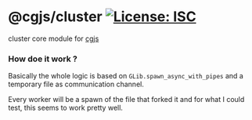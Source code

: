 # @cgjs/cluster [![License: ISC](https://img.shields.io/badge/License-ISC-yellow.svg)](https://opensource.org/licenses/ISC)

cluster core module for [cgjs](https://github.com/cgjs/cgjs)

### How doe it work ?

Basically the whole logic is based on `GLib.spawn_async_with_pipes` and a temporary file as communication channel.

Every worker will be a spawn of the file that forked it and for what I could test, this seems to work pretty well.
